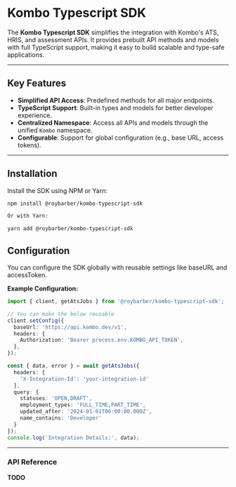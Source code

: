 # Kombo Typescript SDK

The **Kombo Typescript SDK** simplifies the integration with Kombo's ATS, HRIS, and assessment APIs. It provides prebuilt API methods and models with full TypeScript support, making it easy to build scalable and type-safe applications.

---

## Key Features

- **Simplified API Access**: Predefined methods for all major endpoints.
- **TypeScript Support**: Built-in types and models for better developer experience.
- **Centralized Namespace**: Access all APIs and models through the unified `Kombo` namespace.
- **Configurable**: Support for global configuration (e.g., base URL, access tokens).

---

## Installation

Install the SDK using NPM or Yarn:

```bash
npm install @roybarber/kombo-typescript-sdk

Or with Yarn:

yarn add @roybarber/kombo-typescript-sdk
```

## Configuration

You can configure the SDK globally with reusable settings like baseURL and accessToken.

**Example Configuration:**
```typescript
import { client, getAtsJobs } from '@roybarber/kombo-typescript-sdk';

// You can make the below reusable
client.setConfig({
  baseUrl: 'https://api.kombo.dev/v1',
  headers: {
    Authorization: 'Bearer process.env.KOMBO_API_TOKEN',
  },
});

const { data, error } = await getAtsJobs({
  headers: {
    'X-Integration-Id': 'your-integration-id'
  },
  query: {
    statuses: 'OPEN,DRAFT',
    employment_types: 'FULL_TIME,PART_TIME',
    updated_after: '2024-01-01T00:00:00.000Z',
    name_contains: 'Developer'
  }
});
console.log('Integration Details:', data);
```

---

### API Reference

**TODO**
